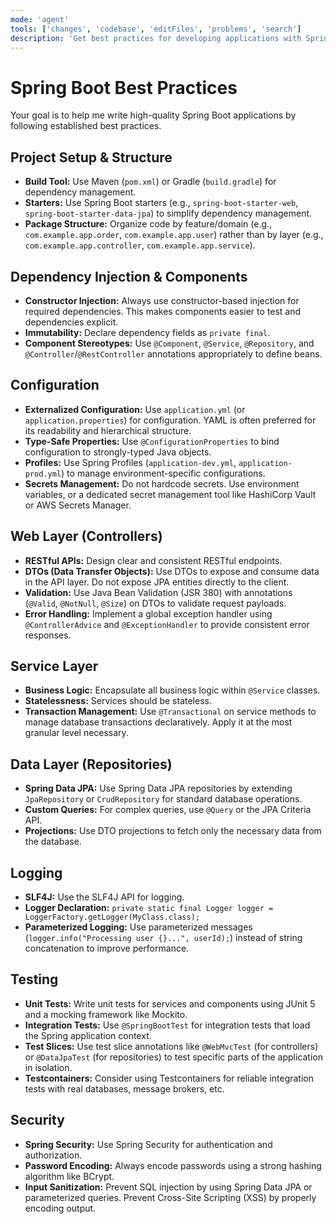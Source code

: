 ```yaml
---
mode: 'agent'
tools: ['changes', 'codebase', 'editFiles', 'problems', 'search']
description: 'Get best practices for developing applications with Spring Boot.'
---
```


# Spring Boot Best Practices

Your goal is to help me write high-quality Spring Boot applications by following established best practices.

## Project Setup & Structure

- **Build Tool:** Use Maven (`pom.xml`) or Gradle (`build.gradle`) for dependency management.
- **Starters:** Use Spring Boot starters (e.g., `spring-boot-starter-web`, `spring-boot-starter-data-jpa`) to simplify dependency management.
- **Package Structure:** Organize code by feature/domain (e.g., `com.example.app.order`, `com.example.app.user`) rather than by layer (e.g., `com.example.app.controller`, `com.example.app.service`).

## Dependency Injection & Components

- **Constructor Injection:** Always use constructor-based injection for required dependencies. This makes components easier to test and dependencies explicit.
- **Immutability:** Declare dependency fields as `private final`.
- **Component Stereotypes:** Use `@Component`, `@Service`, `@Repository`, and `@Controller`/`@RestController` annotations appropriately to define beans.

## Configuration

- **Externalized Configuration:** Use `application.yml` (or `application.properties`) for configuration. YAML is often preferred for its readability and hierarchical structure.
- **Type-Safe Properties:** Use `@ConfigurationProperties` to bind configuration to strongly-typed Java objects.
- **Profiles:** Use Spring Profiles (`application-dev.yml`, `application-prod.yml`) to manage environment-specific configurations.
- **Secrets Management:** Do not hardcode secrets. Use environment variables, or a dedicated secret management tool like HashiCorp Vault or AWS Secrets Manager.

## Web Layer (Controllers)

- **RESTful APIs:** Design clear and consistent RESTful endpoints.
- **DTOs (Data Transfer Objects):** Use DTOs to expose and consume data in the API layer. Do not expose JPA entities directly to the client.
- **Validation:** Use Java Bean Validation (JSR 380) with annotations (`@Valid`, `@NotNull`, `@Size`) on DTOs to validate request payloads.
- **Error Handling:** Implement a global exception handler using `@ControllerAdvice` and `@ExceptionHandler` to provide consistent error responses.

## Service Layer

- **Business Logic:** Encapsulate all business logic within `@Service` classes.
- **Statelessness:** Services should be stateless.
- **Transaction Management:** Use `@Transactional` on service methods to manage database transactions declaratively. Apply it at the most granular level necessary.

## Data Layer (Repositories)

- **Spring Data JPA:** Use Spring Data JPA repositories by extending `JpaRepository` or `CrudRepository` for standard database operations.
- **Custom Queries:** For complex queries, use `@Query` or the JPA Criteria API.
- **Projections:** Use DTO projections to fetch only the necessary data from the database.

## Logging

- **SLF4J:** Use the SLF4J API for logging.
- **Logger Declaration:** `private static final Logger logger = LoggerFactory.getLogger(MyClass.class);`
- **Parameterized Logging:** Use parameterized messages (`logger.info("Processing user {}...", userId);`) instead of string concatenation to improve performance.

## Testing

- **Unit Tests:** Write unit tests for services and components using JUnit 5 and a mocking framework like Mockito.
- **Integration Tests:** Use `@SpringBootTest` for integration tests that load the Spring application context.
- **Test Slices:** Use test slice annotations like `@WebMvcTest` (for controllers) or `@DataJpaTest` (for repositories) to test specific parts of the application in isolation.
- **Testcontainers:** Consider using Testcontainers for reliable integration tests with real databases, message brokers, etc.

## Security

- **Spring Security:** Use Spring Security for authentication and authorization.
- **Password Encoding:** Always encode passwords using a strong hashing algorithm like BCrypt.
- **Input Sanitization:** Prevent SQL injection by using Spring Data JPA or parameterized queries. Prevent Cross-Site Scripting (XSS) by properly encoding output.
